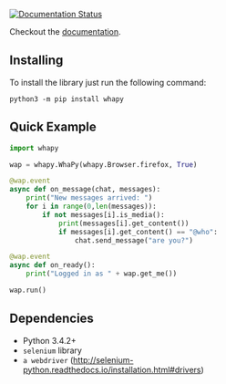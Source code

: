 [![Documentation Status](https://readthedocs.org/projects/whapy/badge/?version=latest)](http://whapy.readthedocs.io/en/latest/?badge=latest)

Checkout the [documentation][doc].

[doc]: http://whapy.readthedocs.io/
    
## Installing

To install the library just run the following command:

```
python3 -m pip install whapy
```

## Quick Example
```py
import whapy

wap = whapy.WhaPy(whapy.Browser.firefox, True)

@wap.event
async def on_message(chat, messages):
    print("New messages arrived: ")
    for i in range(0,len(messages)):
        if not messages[i].is_media():
            print(messages[i].get_content())
            if messages[i].get_content() == "@who":
                chat.send_message("are you?")

@wap.event
async def on_ready():
    print("Logged in as " + wap.get_me())

wap.run()
```

## Dependencies

- Python 3.4.2+
- `selenium` library
- `a webdriver` (http://selenium-python.readthedocs.io/installation.html#drivers)